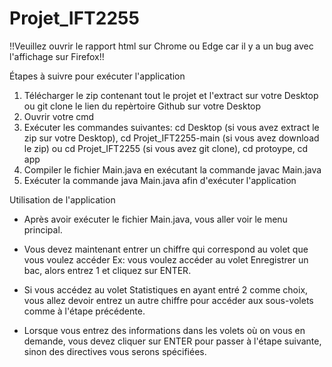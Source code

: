 # Projet_IFT2255

!!Veuillez ouvrir le rapport html sur Chrome ou Edge car il y a un bug avec l'affichage sur Firefox!!

Étapes à suivre pour exécuter l'application

1. Télécharger le zip contenant tout le projet et l'extract sur votre Desktop ou git clone le lien du repèrtoire Github sur votre Desktop 
2. Ouvrir votre cmd
3. Exécuter les commandes suivantes: cd Desktop (si vous avez extract le zip sur votre Desktop), 
                                     cd Projet_IFT2255-main (si vous avez download le zip) ou cd Projet_IFT2255 (si vous avez git clone), 
                                     cd protoype, 
                                     cd app 
4. Compiler le fichier Main.java en exécutant la commande javac Main.java
5. Exécuter la commande java Main.java afin d'exécuter l'application

Utilisation de l'application
- Après avoir exécuter le fichier Main.java, vous aller voir le menu principal.

- Vous devez maintenant entrer un chiffre qui correspond au volet que vous voulez accéder
  Ex: vous voulez accéder au volet Enregistrer un bac, alors entrez 1 et cliquez sur ENTER.
  
- Si vous accédez au volet Statistiques en ayant entré 2 comme choix, vous allez devoir entrez un autre chiffre pour accéder aux sous-volets comme à l'étape     précédente.

- Lorsque vous entrez des informations dans les volets où on vous en demande, vous devez cliquer sur ENTER pour passer à l'étape suivante,
  sinon des directives vous serons spécifiées.

